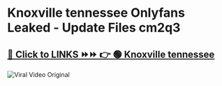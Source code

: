 
 # Knoxville tennessee Onlyfans Leaked - Update Files cm2q3

## <h2><a href="https://clipsfans.com/Knoxville_tennessee&ref=git">🔗 Click to LINKS ⏩⏩ 👉 🟢 Knoxville tennessee </a></h2>

<a href="https://clipsfans.com/Knoxville_tennessee&ref=git" rel="nofollow" data-target="animated-image.originalLink"><img src="https://i.ibb.co.com/xMMVF88/686577567.gif" alt="Viral Video Original" style="max-width: 100%; display: inline-block;" data-target="animated-image.originalImage"></a>

